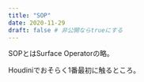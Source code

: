 ```yaml
---
title: "SOP"
date: 2020-11-29
draft: false # 非公開ならtrueにする
---
```

SOPとはSurface Operatorの略。

Houdiniでおそらく1番最初に触るところ。